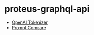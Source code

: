 # proteus-graphql-api

- [OpenAI Tokenizer](https://platform.openai.com/tokenizer)
- [Prompt Compare](https://gpttools.com/comparisontool)
